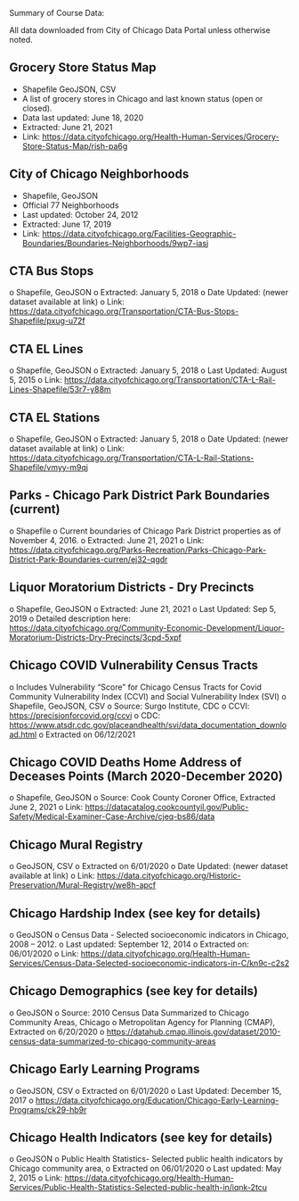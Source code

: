 Summary of Course Data: 

All data downloaded from City of Chicago Data Portal unless otherwise noted. 

## Grocery Store Status Map
  - Shapefile GeoJSON, CSV
  - A list of grocery stores in Chicago and last known status (open or closed).  
  - Data last updated: June 18, 2020
  - Extracted: June 21, 2021
  - Link: https://data.cityofchicago.org/Health-Human-Services/Grocery-Store-Status-Map/rish-pa6g 
## City of Chicago Neighborhoods
  - Shapefile, GeoJSON
  - Official 77 Neighborhoods
  - Last updated: October 24, 2012
  - Extracted: June 17, 2019
  - Link: https://data.cityofchicago.org/Facilities-Geographic-Boundaries/Boundaries-Neighborhoods/9wp7-iasj 
## CTA Bus Stops
o	Shapefile, GeoJSON
o	Extracted: January 5, 2018
o	Date Updated: (newer dataset available at link)
o	Link: https://data.cityofchicago.org/Transportation/CTA-Bus-Stops-Shapefile/pxug-u72f 
## CTA EL Lines
o	Shapefile, GeoJSON
o	Extracted: January 5, 2018
o	Last Updated: August 5, 2015
o	Link: https://data.cityofchicago.org/Transportation/CTA-L-Rail-Lines-Shapefile/53r7-y88m 
## CTA EL Stations
o	Shapefile, GeoJSON
o	Extracted: January 5, 2018
o	Date Updated: (newer dataset available at link) 
o	Link: https://data.cityofchicago.org/Transportation/CTA-L-Rail-Stations-Shapefile/vmyy-m9qj 
## Parks - Chicago Park District Park Boundaries (current) 
o	Shapefile
o	Current boundaries of Chicago Park District properties as of November 4, 2016.
o	Extracted: June 21, 2021 
o	Link: https://data.cityofchicago.org/Parks-Recreation/Parks-Chicago-Park-District-Park-Boundaries-curren/ej32-qgdr 
## Liquor Moratorium Districts - Dry Precincts
o	Shapefile, GeoJSON
o	Extracted: June 21, 2021
o	Last Updated: Sep 5, 2019
o	Detailed description here: https://data.cityofchicago.org/Community-Economic-Development/Liquor-Moratorium-Districts-Dry-Precincts/3cpd-5xpf 
## Chicago COVID Vulnerability Census Tracts
o	Includes Vulnerability “Score” for Chicago Census Tracts for Covid Community Vulnerability Index (CCVI) and Social Vulnerability Index (SVI) 
o	Shapefile, GeoJSON, CSV
o	Source: Surgo Institute, CDC
o	CCVI: https://precisionforcovid.org/ccvi 
o	CDC: https://www.atsdr.cdc.gov/placeandhealth/svi/data_documentation_download.html 
o	Extracted on 06/12/2021
## Chicago COVID Deaths Home Address of Deceases Points (March 2020-December 2020)
o	Shapefile, GeoJSON
o	Source: Cook County Coroner Office, Extracted June 2, 2021
o	Link: https://datacatalog.cookcountyil.gov/Public-Safety/Medical-Examiner-Case-Archive/cjeq-bs86/data 
## Chicago Mural Registry
o	GeoJSON, CSV
o	Extracted on 6/01/2020
o	Date Updated: (newer dataset available at link) 
o	Link: https://data.cityofchicago.org/Historic-Preservation/Mural-Registry/we8h-apcf 
## Chicago Hardship Index (see key for details) 
o	GeoJSON
o	Census Data - Selected socioeconomic indicators in Chicago, 2008 – 2012.
o	Last updated: September 12, 2014
o	Extracted on: 06/01/2020
o	Link: https://data.cityofchicago.org/Health-Human-Services/Census-Data-Selected-socioeconomic-indicators-in-C/kn9c-c2s2 
## Chicago Demographics (see key for details)
o	GeoJSON
o	Source: 2010 Census Data Summarized to Chicago Community Areas, Chicago
o	Metropolitan Agency for Planning (CMAP), Extracted on 6/20/2020
o	https://datahub.cmap.illinois.gov/dataset/2010-census-data-summarized-to-chicago-community-areas 
## Chicago Early Learning Programs
o	GeoJSON, CSV
o	Extracted on 6/01/2020
o	Last Updated: December 15, 2017
o	https://data.cityofchicago.org/Education/Chicago-Early-Learning-Programs/ck29-hb9r 
## Chicago Health Indicators (see key for details)
o	GeoJSON 
o	Public Health Statistics- Selected public health indicators by Chicago community area,
o	Extracted on 06/01/2020
o	Last updated: May 2, 2015
o	Link: https://data.cityofchicago.org/Health-Human-Services/Public-Health-Statistics-Selected-public-health-in/iqnk-2tcu 

